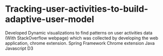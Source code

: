 # Tracking-user-activities-to-build-adaptive-user-model
Developed Dynamic visualizations to find patterns on user activities data (With StackOverflow webpage) which was collected by developing the web application, chrome extension.  Spring Framework Chrome extension Java Javascript  D3 
